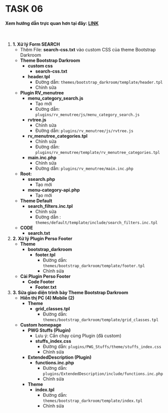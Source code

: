 <h1>TASK 06</h1>
<h4>
  Xem hướng dẫn trực quan hơn tại đây:
  <a href="https://xmind.ai/share/CMVCwRFw?xid=WmPrQGGd">LINK</a>
</h4>
<br />
<ol>
  <li>
    <strong>1. Xử lý Form SEARCH</strong>
    <ul>
      <li>
        Thêm File: <b>search-css.txt</b> vào custom CSS của theme Bootstrap
        Darkroom
      </li>
      <li>
        <strong>Theme Bootstrap Darkroom</strong>
        <ul>
          <li>
            <strong>custom css</strong>
            <ul>
              <li><strong>search-css.txt</strong></li>
            </ul>
          </li>
          <li>
            <strong>header.tpl</strong>
            <ul>
              <li>
                Đường dẫn:
                <code>themes/bootstrap_darkroom/template/header.tpl</code>
              </li>
              <li>Chỉnh sửa</li>
            </ul>
          </li>
        </ul>
      </li>
      <li>
        <strong>Plugin RV_menutree</strong>
        <ul>
          <li>
            <strong>menu_category_search.js</strong>
            <ul>
              <li>Tạo mới</li>
              <li>
                Đường dẫn:
                <code>plugins/rv_menutree/js/menu_category_search.js</code>
              </li>
            </ul>
          </li>
          <li>
            <strong>rvtree.js</strong>
            <ul>
              <li>Chỉnh sửa</li>
              <li>Đường dẫn: <code>plugins/rv_menutree/js/rvtree.js</code></li>
            </ul>
          </li>
          <li>
            <strong>rv_menutree_categories.tpl</strong>
            <ul>
              <li>Chỉnh sửa</li>
              <li>
                Đường dẫn:
                <code
                  >plugins/rv_menutree/template/rv_menutree_categories.tpl</code
                >
              </li>
            </ul>
          </li>
          <li>
            <strong>main.inc.php</strong>
            <ul>
              <li>Chỉnh sửa</li>
              <li>Đường dẫn: <code>plugins/rv_menutree/main.inc.php</code></li>
            </ul>
          </li>
        </ul>
      </li>
      <li>
        <strong>Root:</strong>
        <ul>
          <li>
            <strong>ssearch.php</strong>
            <ul>
              <li>Tạo mới</li>
            </ul>
          </li>
          <li>
            <strong>menu-category-api.php</strong>
            <ul>
              <li>Tạo mới</li>
            </ul>
          </li>
        </ul>
      </li>
      <li>
        <strong>Theme Default</strong>
        <ul>
          <li>
            <strong>search_filters.inc.tpl</strong>
            <ul>
              <li>Chỉnh sửa</li>
              <li>
                Đường dẫn :
                <code
                  >themes/default/template/include/search_filters.inc.tpl</code
                >
              </li>
            </ul>
          </li>
        </ul>
      </li>
      <li>
        <strong>CODE</strong>
        <ul>
          <li><strong>search.txt</strong></li>
        </ul>
      </li>
    </ul>
  </li>

  <li>
    <strong>2. Xử lý Plugin Perso Footer</strong>
    <ul>
      <li>
        <strong>Theme</strong>
        <ul>
          <li>
            <strong>bootstrap_darkroom</strong>
            <ul>
              <li>
                <strong>footer.tpl</strong>
                <ul>
                  <li>
                    Đường dẫn:
                    <code>themes/bootstrap_darkroom/template/footer.tpl</code>
                  </li>
                  <li>Chỉnh sửa</li>
                </ul>
              </li>
            </ul>
          </li>
        </ul>
      </li>
      <li>
        <strong>Cài Plugin Perso Footer</strong>
        <ul>
          <li>
            <strong>Code Footer</strong>
            <ul>
              <li><strong>Footer.txt</strong></li>
            </ul>
          </li>
        </ul>
      </li>
    </ul>
  </li>

  <li>
    <strong>3. Sửa giao diện trình bày Theme Bootstrap Darkroom</strong>
    <ul>
      <li>
        <strong>Hiển thị PC (4) Mobile (2)</strong>
        <ul>
          <li>
            <strong>Theme</strong>
            <ul>
              <li>
                <strong>grid_classes.tpl</strong>
                <ul>
                  <li>
                    Đường dẫn:
                    <code
                      >themes/bootstrap_darkroom/template/grid_classes.tpl</code
                    >
                  </li>
                </ul>
              </li>
            </ul>
          </li>
        </ul>
      </li>
      <li>
        <strong>Custom homepage</strong>
        <ul>
          <li>
            <strong>PWG Stuffs (Plugin)</strong>
            <ul>
              <li>Lưu ý: Cần chạy cùng Plugin (đã custom)</li>
              <li>
                <strong>stuffs_index.css</strong>
                <ul>
                  <li>
                    Đường dẫn:
                    <code>plugins/PWG_Stuffs/theme/stuffs_index.css</code>
                  </li>
                  <li>Chỉnh sửa</li>
                </ul>
              </li>
            </ul>
          </li>
          <li>
            <strong>ExtendedDescription (Plugin)</strong>
            <ul>
              <li>
                <strong>functions.inc.php</strong>
                <ul>
                  <li>
                    Đường dẫn:
                    <code
                      >plugins/ExtendedDescription/include/functions.inc.php</code
                    >
                  </li>
                  <li>Chỉnh sửa</li>
                </ul>
              </li>
            </ul>
          </li>
          <li>
            <strong>Theme</strong>
            <ul>
              <li>
                <strong>index.tpl</strong>
                <ul>
                  <li>
                    Đường dẫn:
                    <code>themes/bootstrap_darkroom/template/index.tpl</code>
                  </li>
                  <li>Chỉnh sửa</li>
                </ul>
              </li>
            </ul>
          </li>
        </ul>
      </li>
    </ul>
  </li>
</ol>
